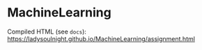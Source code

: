 # MachineLearning

Compiled HTML (see `docs`): https://ladysoulnight.github.io/MachineLearning/assignment.html
